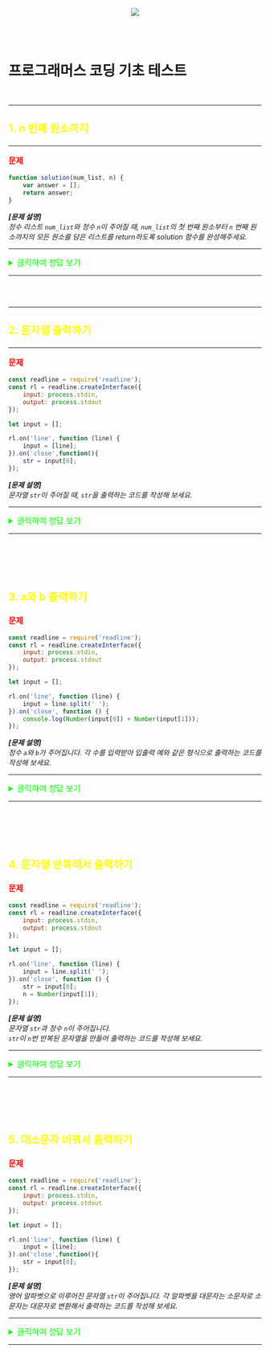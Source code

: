 <p align="center">
  <img src="https://file.newswire.co.kr/data/datafile2/thumb_640/2022/07/1994211446_20220703180818_7260737807.jpg">
</p>
<br /><br />

# 프로그래머스 코딩 기초 테스트

<br />

---
## <p style="color:yellow;">1. n 번째 원소까지</p>
---
**<p style="color:red; font-size:16px;">문제</p>**

```javascript
function solution(num_list, n) {
    var answer = [];
    return answer;
}
```

__*[문제 설명]*__<br />
*정수 리스트 `num_list`와 정수 `n`이 주어질 때, `num_list`의 첫 번째 원소부터 `n` 번째 원소까지의 모든 원소를 담은 리스트를 return하도록 solution 함수를 완성해주세요.*<br />

---

<details>
<summary style="color:lime; font-size:16px;">클릭하여 정답 보기</summary>
<div markdown="1"><br />

```javascript
//solution 함수는 매개변수 num_list, n 받는다
function solution(num_list, n) {
    //slice() 메서드를 사용해 num_list의 시작위차와 끝위치를 정해 그만큼만 추출하고 값은 answer에 할당하고 answer를 반환
    return answer = num_list.slice(0,n);
}
```
**<span style="font-size:20px; color:tomato">🧐 공부한 것 정리</span>**

>`slice()` 메서드는 `어떤 배열의 begin 부터 end 까지(end 미포함)에 대한 얕은 복사본을 새로운 배열 객체로 반환`합니다. 원본 배열은 바뀌지 않습니다.

>>_`*얕은 복사:` 참조(주소)값을 복사합니다. <br />
주소를 복사해 오기 때문에 메모리를 공유합니다. 하나의 객체(참조형)를 변경하면 두 개의 객체(참조형) 모두 값이 동일하게 변경됩니다._

>앞서 공부한 `문자열에서의 slice()` 와 `배열에서 slice()`는 기능이 다르다
여기서 사용한 `slice() 메서드는 배열 함수`


</div>
</details>


---

<br /><br />

---
## <p style="color:yellow;">2. 문자열 출력하기</p>
---

**<p style="color:red; font-size:16px;">문제</p>**

```javascript
const readline = require('readline');
const rl = readline.createInterface({
    input: process.stdin,
    output: process.stdout
});

let input = [];

rl.on('line', function (line) {
    input = [line];
}).on('close',function(){
    str = input[0];
});
```

__*[문제 설명]*__<br />
*문자열 `str`이 주어질 때, `str`을 출력하는 코드를 작성해 보세요.*

---

<details>
<summary style="color:lime; font-size:16px;">클릭하여 정답 보기</summary>
<div markdown="1">

```javascript
const readline = require('readline');
const rl = readline.createInterface({
    input: process.stdin,
    output: process.stdout
});
// 입력된 값을 저장할 빈 배열을 선언합니다.
let input = [];

// 'line' 이벤트는 사용자가 엔터(줄 바꿈)를 입력하고 데이터를 전송할 때마다 발생합니다.
// 이 때, 입력된 데이터를 배열 'input'에 저장합니다.
rl.on('line', function (line) {
    input = [line]; // 입력된 데이터를 배열로 만들어 배열 'input'에 저장합니다.
}).on('close', function () {
    // 'close' 이벤트는 사용자가 입력을 더 이상 보내지 않고, 입력 스트림이 종료될 때 발생합니다.
    // 이때, 배열 'input'에 저장된 값은 변수 'str'에 할당됩니다.
    str = input[0];
    //str 값을 출력
    console.log(str);
});
```
**<span style="font-size:20px; color:tomato">🧐 공부한 것 정리</span>**

>처음에 이렇게 간단한 건 줄 몰랐다..<br />
문제를 제대로 읽고 파악하는 능력을 좀 더 길러야겠다..

>해당 코드의 전반적인 문법은 아직 잘 모르겠지만
이해되기까지 공부를 많이 해야할 것 같다.

>`console.log()` 메서드는 `웹 콘솔에 메시지를 출력`합니다. 메시지는 (선택적 대체 값을 포함한) 단일 문자열이거나 더 많은 JavaScript 객체중 하나일 수 있습니다.

</div>
</details>


---
<br /><br />
---

## <p style="color:yellow;">3. a와 b 출력하기</p>

**<p style="color:red; font-size:16px;">문제</p>**

```javascript
const readline = require('readline');
const rl = readline.createInterface({
    input: process.stdin,
    output: process.stdout
});

let input = [];

rl.on('line', function (line) {
    input = line.split(' ');
}).on('close', function () {
    console.log(Number(input[0]) + Number(input[1]));
});
```

__*[문제 설명]*__<br />
*정수 `a`와 `b`가 주어집니다. 각 수를 입력받아 입출력 예와 같은 형식으로 출력하는 코드를 작성해 보세요.*

---

<details>
<summary style="color:lime; font-size:16px;">클릭하여 정답 보기</summary>
<div markdown="1"><br />

```javascript
const readline = require('readline');
const rl = readline.createInterface({
    input: process.stdin,
    output: process.stdout
});

let input = [];

rl.on('line', function (line) {
    input = line.split(' ');
}).on('close', function () {
    //console 를 사용하여 Number함수를 출력 출력 조건이 있으므로, 조건과 값을 연결해서 출력하기 위해 "메세지 + 값" 형식으로 사용
    console.log("a = " + Number(input[0]));
    console.log("b = " + Number(input[1]));
});
```
**<span style="font-size:20px; color:tomato">🧐 공부한 것 정리</span>**
>값이 `console.log()` 함수에 전달되면 `함수는 주어진 메시지와 함께 값`을 표시합니다.

>`큰 따옴표 ""` 와 `작은 따옴표 ''` 의 차이는 없으나,<br /> `역따옴표(backtick)`의 경우 `${}` 를 통해 변수를 넣어 사용할 수 있는데 이를 `템플릿 리터럴`이라 부른다




</div>
</details>


------
<br /><br />
---

## <p style="color:yellow;">4. 문자열 반복해서 출력하기</p>

**<p style="color:red; font-size:16px;">문제</p>**

```javascript
const readline = require('readline');
const rl = readline.createInterface({
    input: process.stdin,
    output: process.stdout
});

let input = [];

rl.on('line', function (line) {
    input = line.split(' ');
}).on('close', function () {
    str = input[0];
    n = Number(input[1]);
});
```

__*[문제 설명]*__<br />
*문자열 `str`과 정수 `n`이 주어집니다.<br />
`str`이 `n`번 반복된 문자열을 만들어 출력하는 코드를 작성해 보세요.*

---

<details>
<summary style="color:lime; font-size:16px;">클릭하여 정답 보기</summary>
<div markdown="1"><br />

```javascript
const readline = require('readline');
const rl = readline.createInterface({
    input: process.stdin,
    output: process.stdout
});

let input = [];

rl.on('line', function (line) {
    input = line.split(' ');
}).on('close', function () {
    str = input[0];
    n = Number(input[1]);
    //repeat 메서드를 사용해 str 을 n 반큼 반복하여 출력
    console.log(str.repeat(n));
});
```
**<span style="font-size:20px; color:tomato">🧐 공부한 것 정리</span>**
>앞서 공부한 `repeat()` 메서드를 활용하여 적용하였다.

>`repeat()`는 주어진 문자열을 큼 할당한 수 만큼 반복


</div>
</details>


---
<br /><br />
---
## <p style="color:yellow;">5. 대소문자 바꿔서 출력하기</p>

**<p style="color:red; font-size:16px;">문제</p>**

```javascript
const readline = require('readline');
const rl = readline.createInterface({
    input: process.stdin,
    output: process.stdout
});

let input = [];

rl.on('line', function (line) {
    input = [line];
}).on('close',function(){
    str = input[0];
});
```

__*[문제 설명]*__<br />
*영어 알파벳으로 이루어진 문자열 `str`이 주어집니다. 각 알파벳을 대문자는 소문자로 소문자는 대문자로 변환해서 출력하는 코드를 작성해 보세요.*

---

<details>
<summary style="color:lime; font-size:16px;">클릭하여 정답 보기</summary>
<div markdown="1"><br />

```javascript
const readline = require('readline');
const rl = readline.createInterface({
    input: process.stdin,
    output: process.stdout
});

let input = [];

rl.on('line', function (line) {
    input = [line];
}).on('close',function(){
    let str = input[0];
    let convertedStr = '';
    
    //반복문으로 각 문자를 처리 index 는 0 부터 시작하니 i가 str.lenght 보다 작을때 까지 실행
    for (let i = 0; i < str.length; i++) {
        //조건문으로 str이 소문자 a 부터 z 사이에 있으면
        if (str[i] >= 'a' && str[i] <= 'z') {
            //대문자로 변경된 str을 convertedStr에 추가
            convertedStr += str[i].toUpperCase();
        // str이 대문자 A 부터 Z 사이에 있으면
        } else if (str[i] >= 'A' && str[i] <= 'Z') {
            // 소문자로 변경된 str을 convertedStr에 추가
            convertedStr += str[i].toLowerCase();
        } else {
            convertedStr += str[i];
        }
    }
    console.log(convertedStr);
});
```
**<span style="font-size:20px; color:tomato">🧐 공부한 것 정리</span>**
>`+=` 연산자는 `변수의 현재 값과 우변의 값을 더하여 그 결과를 변수에 다시 할당`하는 역할을 합니다.
</div>
</details>


---